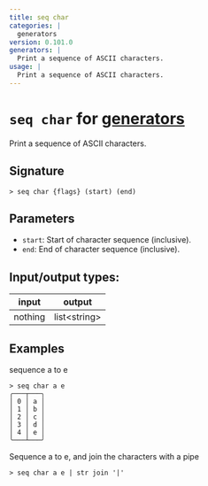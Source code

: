 ```yaml
---
title: seq char
categories: |
  generators
version: 0.101.0
generators: |
  Print a sequence of ASCII characters.
usage: |
  Print a sequence of ASCII characters.
---
```

<!-- This file is automatically generated. Please edit the command in https://github.com/nushell/nushell instead. -->

# `seq char` for [generators](/commands/categories/generators.md)

<div class='command-title'>Print a sequence of ASCII characters.</div>

## Signature

```> seq char {flags} (start) (end)```

## Parameters

 -  `start`: Start of character sequence (inclusive).
 -  `end`: End of character sequence (inclusive).


## Input/output types:

| input   | output       |
| ------- | ------------ |
| nothing | list\<string\> |

## Examples

sequence a to e
```nu
> seq char a e
╭───┬───╮
│ 0 │ a │
│ 1 │ b │
│ 2 │ c │
│ 3 │ d │
│ 4 │ e │
╰───┴───╯

```

Sequence a to e, and join the characters with a pipe
```nu
> seq char a e | str join '|'

```
